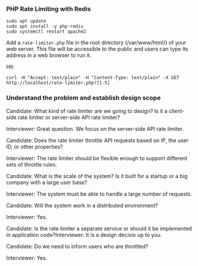 ### PHP Rate Limiting with Redis
```
sudo apt update
sudo apt install -y php-redis
sudo systemctl restart apache2
```

Add a `rate-limiter.php` file in the root directory (/var/www/html/) of your web server. This file will be accessible to the public and users can type its address in a web browser to run it.

Hit:
```
curl -H "Accept: text/plain" -H "Content-Type: text/plain" -X GET http://localhost/rate-limiter.php?[1-5]
```

### Understand the problem and establish design scope
Candidate: What kind of rate limiter are we going to design? Is it a client-side rate limiter or server-side API rate limiter?

Interviewer: Great question. We focus on the server-side API rate limiter.

Candidate: Does the rate limiter throttle API requests based on IP, the user ID, or other properties?

Interviewer: The rate limiter should be flexible enough to support different sets of throttle rules.

Candidate: What is the scale of the system? Is it built for a startup or a big company with a large user base?

Interviewer: The system must be able to handle a large number of requests.

Candidate: Will the system work in a distributed environment?

Interviewer: Yes.

Candidate: Is the rate limiter a separate service or should it be implemented in application code?Interviewer: It is a design decisio up to you.

Candidate: Do we need to inform users who are throttled?

Interviewer: Yes.
